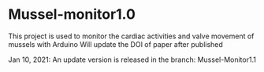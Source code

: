 # Mussel-monitor1.0
This project is used to monitor the cardiac activities and valve movement of mussels with Arduino
Will update the DOI of paper after published

Jan 10, 2021:
An update version is released in the branch: Mussel-Monitor1.1
